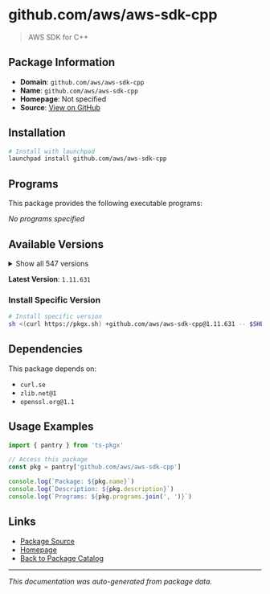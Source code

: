 # github.com/aws/aws-sdk-cpp

> AWS SDK for C++

## Package Information

- **Domain**: `github.com/aws/aws-sdk-cpp`
- **Name**: `github.com/aws/aws-sdk-cpp`
- **Homepage**: Not specified
- **Source**: [View on GitHub](https://github.com/pkgxdev/pantry/tree/main/projects/github.com/aws/aws-sdk-cpp/package.yml)

## Installation

```bash
# Install with launchpad
launchpad install github.com/aws/aws-sdk-cpp
```

## Programs

This package provides the following executable programs:

*No programs specified*

## Available Versions

<details>
<summary>Show all 547 versions</summary>

- `1.11.631`, `1.11.630`, `1.11.629`, `1.11.628`, `1.11.627`
- `1.11.626`, `1.11.625`, `1.11.624`, `1.11.623`, `1.11.622`
- `1.11.621`, `1.11.620`, `1.11.619`, `1.11.618`, `1.11.617`
- `1.11.616`, `1.11.615`, `1.11.614`, `1.11.613`, `1.11.612`
- `1.11.611`, `1.11.610`, `1.11.609`, `1.11.608`, `1.11.607`
- `1.11.606`, `1.11.605`, `1.11.604`, `1.11.603`, `1.11.602`
- `1.11.601`, `1.11.600`, `1.11.599`, `1.11.598`, `1.11.597`
- `1.11.596`, `1.11.595`, `1.11.594`, `1.11.593`, `1.11.592`
- `1.11.591`, `1.11.590`, `1.11.589`, `1.11.588`, `1.11.587`
- `1.11.586`, `1.11.585`, `1.11.584`, `1.11.583`, `1.11.582`
- `1.11.581`, `1.11.580`, `1.11.579`, `1.11.578`, `1.11.577`
- `1.11.576`, `1.11.575`, `1.11.574`, `1.11.573`, `1.11.572`
- `1.11.571`, `1.11.570`, `1.11.569`, `1.11.568`, `1.11.567`
- `1.11.566`, `1.11.565`, `1.11.564`, `1.11.563`, `1.11.562`
- `1.11.561`, `1.11.560`, `1.11.559`, `1.11.558`, `1.11.557`
- `1.11.556`, `1.11.555`, `1.11.554`, `1.11.553`, `1.11.552`
- `1.11.551`, `1.11.550`, `1.11.549`, `1.11.548`, `1.11.547`
- `1.11.546`, `1.11.545`, `1.11.544`, `1.11.543`, `1.11.542`
- `1.11.541`, `1.11.540`, `1.11.539`, `1.11.538`, `1.11.537`
- `1.11.536`, `1.11.535`, `1.11.534`, `1.11.533`, `1.11.532`
- `1.11.531`, `1.11.530`, `1.11.529`, `1.11.528`, `1.11.527`
- `1.11.526`, `1.11.525`, `1.11.524`, `1.11.523`, `1.11.522`
- `1.11.521`, `1.11.520`, `1.11.519`, `1.11.518`, `1.11.517`
- `1.11.516`, `1.11.515`, `1.11.514`, `1.11.513`, `1.11.512`
- `1.11.511`, `1.11.510`, `1.11.509`, `1.11.508`, `1.11.507`
- `1.11.506`, `1.11.505`, `1.11.504`, `1.11.503`, `1.11.502`
- `1.11.501`, `1.11.500`, `1.11.499`, `1.11.498`, `1.11.497`
- `1.11.496`, `1.11.495`, `1.11.494`, `1.11.493`, `1.11.492`
- `1.11.491`, `1.11.490`, `1.11.489`, `1.11.488`, `1.11.487`
- `1.11.486`, `1.11.485`, `1.11.484`, `1.11.483`, `1.11.482`
- `1.11.481`, `1.11.480`, `1.11.479`, `1.11.478`, `1.11.477`
- `1.11.476`, `1.11.475`, `1.11.474`, `1.11.473`, `1.11.472`
- `1.11.471`, `1.11.470`, `1.11.469`, `1.11.468`, `1.11.467`
- `1.11.466`, `1.11.465`, `1.11.464`, `1.11.463`, `1.11.462`
- `1.11.461`, `1.11.460`, `1.11.459`, `1.11.458`, `1.11.457`
- `1.11.456`, `1.11.455`, `1.11.454`, `1.11.453`, `1.11.452`
- `1.11.451`, `1.11.450`, `1.11.449`, `1.11.448`, `1.11.447`
- `1.11.446`, `1.11.445`, `1.11.444`, `1.11.443`, `1.11.442`
- `1.11.441`, `1.11.440`, `1.11.439`, `1.11.438`, `1.11.437`
- `1.11.436`, `1.11.435`, `1.11.434`, `1.11.433`, `1.11.432`
- `1.11.431`, `1.11.430`, `1.11.429`, `1.11.428`, `1.11.427`
- `1.11.426`, `1.11.425`, `1.11.424`, `1.11.423`, `1.11.422`
- `1.11.421`, `1.11.420`, `1.11.419`, `1.11.418`, `1.11.417`
- `1.11.416`, `1.11.415`, `1.11.414`, `1.11.413`, `1.11.412`
- `1.11.411`, `1.11.410`, `1.11.409`, `1.11.408`, `1.11.407`
- `1.11.406`, `1.11.405`, `1.11.404`, `1.11.403`, `1.11.402`
- `1.11.401`, `1.11.400`, `1.11.399`, `1.11.398`, `1.11.397`
- `1.11.396`, `1.11.395`, `1.11.394`, `1.11.393`, `1.11.392`
- `1.11.391`, `1.11.390`, `1.11.389`, `1.11.388`, `1.11.387`
- `1.11.386`, `1.11.385`, `1.11.384`, `1.11.383`, `1.11.382`
- `1.11.381`, `1.11.380`, `1.11.379`, `1.11.378`, `1.11.377`
- `1.11.376`, `1.11.375`, `1.11.374`, `1.11.373`, `1.11.372`
- `1.11.371`, `1.11.370`, `1.11.369`, `1.11.368`, `1.11.367`
- `1.11.366`, `1.11.365`, `1.11.364`, `1.11.363`, `1.11.362`
- `1.11.361`, `1.11.360`, `1.11.359`, `1.11.358`, `1.11.357`
- `1.11.356`, `1.11.355`, `1.11.354`, `1.11.353`, `1.11.352`
- `1.11.351`, `1.11.350`, `1.11.349`, `1.11.348`, `1.11.347`
- `1.11.346`, `1.11.345`, `1.11.344`, `1.11.343`, `1.11.342`
- `1.11.341`, `1.11.340`, `1.11.339`, `1.11.338`, `1.11.337`
- `1.11.336`, `1.11.335`, `1.11.334`, `1.11.333`, `1.11.332`
- `1.11.331`, `1.11.330`, `1.11.329`, `1.11.328`, `1.11.327`
- `1.11.326`, `1.11.325`, `1.11.324`, `1.11.323`, `1.11.322`
- `1.11.321`, `1.11.320`, `1.11.319`, `1.11.318`, `1.11.317`
- `1.11.316`, `1.11.315`, `1.11.314`, `1.11.313`, `1.11.312`
- `1.11.311`, `1.11.310`, `1.11.309`, `1.11.308`, `1.11.307`
- `1.11.306`, `1.11.305`, `1.11.304`, `1.11.303`, `1.11.302`
- `1.11.301`, `1.11.300`, `1.11.299`, `1.11.298`, `1.11.297`
- `1.11.296`, `1.11.295`, `1.11.294`, `1.11.293`, `1.11.292`
- `1.11.291`, `1.11.290`, `1.11.289`, `1.11.288`, `1.11.287`
- `1.11.286`, `1.11.285`, `1.11.284`, `1.11.283`, `1.11.282`
- `1.11.281`, `1.11.280`, `1.11.279`, `1.11.278`, `1.11.277`
- `1.11.276`, `1.11.275`, `1.11.274`, `1.11.273`, `1.11.272`
- `1.11.271`, `1.11.270`, `1.11.269`, `1.11.268`, `1.11.267`
- `1.11.266`, `1.11.265`, `1.11.264`, `1.11.263`, `1.11.262`
- `1.11.261`, `1.11.260`, `1.11.259`, `1.11.258`, `1.11.257`
- `1.11.256`, `1.11.255`, `1.11.254`, `1.11.253`, `1.11.252`
- `1.11.251`, `1.11.250`, `1.11.249`, `1.11.248`, `1.11.247`
- `1.11.246`, `1.11.245`, `1.11.244`, `1.11.243`, `1.11.242`
- `1.11.241`, `1.11.240`, `1.11.239`, `1.11.238`, `1.11.237`
- `1.11.236`, `1.11.235`, `1.11.234`, `1.11.233`, `1.11.232`
- `1.11.231`, `1.11.230`, `1.11.229`, `1.11.228`, `1.11.227`
- `1.11.226`, `1.11.225`, `1.11.224`, `1.11.223`, `1.11.222`
- `1.11.221`, `1.11.220`, `1.11.219`, `1.11.218`, `1.11.217`
- `1.11.216`, `1.11.215`, `1.11.214`, `1.11.213`, `1.11.212`
- `1.11.211`, `1.11.210`, `1.11.209`, `1.11.208`, `1.11.207`
- `1.11.206`, `1.11.205`, `1.11.204`, `1.11.203`, `1.11.202`
- `1.11.201`, `1.11.200`, `1.11.199`, `1.11.198`, `1.11.197`
- `1.11.196`, `1.11.195`, `1.11.194`, `1.11.193`, `1.11.192`
- `1.11.191`, `1.11.190`, `1.11.189`, `1.11.188`, `1.11.187`
- `1.11.186`, `1.11.183`, `1.11.182`, `1.11.181`, `1.11.180`
- `1.11.179`, `1.11.178`, `1.11.177`, `1.11.176`, `1.11.175`
- `1.11.174`, `1.11.173`, `1.11.172`, `1.11.171`, `1.11.170`
- `1.11.169`, `1.11.168`, `1.11.167`, `1.11.166`, `1.11.165`
- `1.11.164`, `1.11.163`, `1.11.162`, `1.11.161`, `1.11.160`
- `1.11.159`, `1.11.158`, `1.11.157`, `1.11.156`, `1.11.155`
- `1.11.154`, `1.11.153`, `1.11.152`, `1.11.151`, `1.11.150`
- `1.11.149`, `1.11.148`, `1.11.147`, `1.11.146`, `1.11.145`
- `1.11.144`, `1.11.143`, `1.11.142`, `1.11.141`, `1.11.140`
- `1.11.139`, `1.11.138`, `1.11.137`, `1.11.136`, `1.11.135`
- `1.11.134`, `1.11.133`, `1.11.132`, `1.11.131`, `1.11.130`
- `1.11.129`, `1.11.128`, `1.11.127`, `1.11.126`, `1.11.125`
- `1.11.124`, `1.11.123`, `1.11.122`, `1.11.121`, `1.11.120`
- `1.11.119`, `1.11.118`, `1.11.117`, `1.11.116`, `1.11.115`
- `1.11.114`, `1.11.113`, `1.11.112`, `1.11.111`, `1.11.110`
- `1.11.109`, `1.11.108`, `1.11.107`, `1.11.106`, `1.11.105`
- `1.11.104`, `1.11.103`, `1.11.102`, `1.11.101`, `1.11.100`
- `1.11.99`, `1.11.98`, `1.11.97`, `1.11.96`, `1.11.95`
- `1.11.94`, `1.11.93`, `1.11.92`, `1.11.91`, `1.11.90`
- `1.11.89`, `1.11.88`, `1.11.87`, `1.11.86`, `1.11.85`
- `1.11.84`, `1.11.83`

</details>

**Latest Version**: `1.11.631`

### Install Specific Version

```bash
# Install specific version
sh <(curl https://pkgx.sh) +github.com/aws/aws-sdk-cpp@1.11.631 -- $SHELL -i
```

## Dependencies

This package depends on:

- `curl.se`
- `zlib.net@1`
- `openssl.org@1.1`

## Usage Examples

```typescript
import { pantry } from 'ts-pkgx'

// Access this package
const pkg = pantry['github.com/aws/aws-sdk-cpp']

console.log(`Package: ${pkg.name}`)
console.log(`Description: ${pkg.description}`)
console.log(`Programs: ${pkg.programs.join(', ')}`)
```

## Links

- [Package Source](https://github.com/pkgxdev/pantry/tree/main/projects/github.com/aws/aws-sdk-cpp/package.yml)
- [Homepage](#)
- [Back to Package Catalog](../../../package-catalog.md)

---

*This documentation was auto-generated from package data.*
